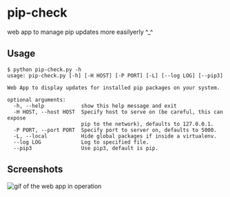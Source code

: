 pip-check
=========

web app to manage pip updates more easilyerly ^_^

Usage
-----

    $ python pip-check.py -h
	usage: pip-check.py [-h] [-H HOST] [-P PORT] [-L] [--log LOG] [--pip3]

	Web App to display updates for installed pip packages on your system.

	optional arguments:
	  -h, --help            show this help message and exit
	  -H HOST, --host HOST  Specify host to serve on (be careful, this can expose
	                        pip to the network), defaults to 127.0.0.1.
	  -P PORT, --port PORT  Specify port to server on, defaults to 5000.
	  -L, --local           Hide global packages if inside a virtualenv.
	  --log LOG             Log to specified file.
	  --pip3                Use pip3, default is pip.


Screenshots
-----------

![gif of the web app in operation](screenshot.png)
